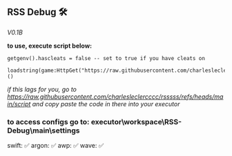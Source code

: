 ## RSS Debug 🛠️
*V0.1B*

**to use, execute script below:**
```
getgenv().hascleats = false -- set to true if you have cleats on

loadstring(game:HttpGet("https://raw.githubusercontent.com/charlesleclercccc/rsssss/refs/heads/main/script"))()
```


*if this lags for you, go to https://raw.githubusercontent.com/charlesleclercccc/rsssss/refs/heads/main/script and copy paste the code in there into your executor*
### to access configs go to: executor\workspace\RSS-Debug\main\settings

swift: ✅
argon: ✅
awp: ✅
wave: ✅
